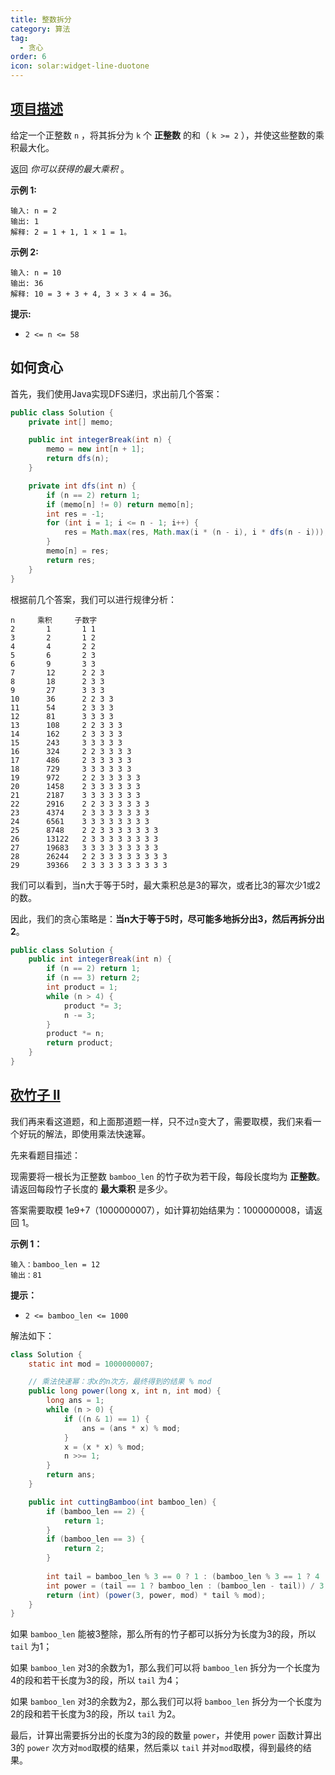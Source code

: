 ```yaml
---
title: 整数拆分
category: 算法
tag:
  - 贪心
order: 6
icon: solar:widget-line-duotone
---
```


## [项目描述](https://leetcode.cn/problems/integer-break/)

给定一个正整数 `n` ，将其拆分为 `k` 个 **正整数** 的和（ `k >= 2` ），并使这些整数的乘积最大化。

返回 *你可以获得的最大乘积* 。

**示例 1:**

```
输入: n = 2
输出: 1
解释: 2 = 1 + 1, 1 × 1 = 1。
```

**示例 2:**

```
输入: n = 10
输出: 36
解释: 10 = 3 + 3 + 4, 3 × 3 × 4 = 36。
```

**提示:**

- `2 <= n <= 58`

## 如何贪心

首先，我们使用Java实现DFS递归，求出前几个答案：

```java
public class Solution {
    private int[] memo;

    public int integerBreak(int n) {
        memo = new int[n + 1];
        return dfs(n);
    }

    private int dfs(int n) {
        if (n == 2) return 1;
        if (memo[n] != 0) return memo[n];
        int res = -1;
        for (int i = 1; i <= n - 1; i++) {
            res = Math.max(res, Math.max(i * (n - i), i * dfs(n - i)));
        }
        memo[n] = res;
        return res;
    }
}
```

根据前几个答案，我们可以进行规律分析：

```
n     乘积     子数字
2       1       1 1
3       2       1 2
4       4       2 2
5       6       2 3
6       9       3 3
7       12      2 2 3
8       18      2 3 3
9       27      3 3 3
10      36      2 2 3 3
11      54      2 3 3 3
12      81      3 3 3 3
13      108     2 2 3 3 3
14      162     2 3 3 3 3
15      243     3 3 3 3 3
16      324     2 2 3 3 3 3
17      486     2 3 3 3 3 3
18      729     3 3 3 3 3 3
19      972     2 2 3 3 3 3 3
20      1458    2 3 3 3 3 3 3
21      2187    3 3 3 3 3 3 3
22      2916    2 2 3 3 3 3 3 3
23      4374    2 3 3 3 3 3 3 3
24      6561    3 3 3 3 3 3 3 3
25      8748    2 2 3 3 3 3 3 3 3
26      13122   2 3 3 3 3 3 3 3 3
27      19683   3 3 3 3 3 3 3 3 3
28      26244   2 2 3 3 3 3 3 3 3 3
29      39366   2 3 3 3 3 3 3 3 3 3
```

我们可以看到，当n大于等于5时，最大乘积总是3的幂次，或者比3的幂次少1或2的数。

因此，我们的贪心策略是：**当n大于等于5时，尽可能多地拆分出3，然后再拆分出2**。

```java
public class Solution {
    public int integerBreak(int n) {
        if (n == 2) return 1;
        if (n == 3) return 2;
        int product = 1;
        while (n > 4) {
            product *= 3;
            n -= 3;
        }
        product *= n;
        return product;
    }
}
```

## [砍竹子 II](https://leetcode.cn/problems/jian-sheng-zi-ii-lcof/)

我们再来看这道题，和上面那道题一样，只不过`n`变大了，需要取模，我们来看一个好玩的解法，即使用乘法快速幂。

先来看题目描述：

现需要将一根长为正整数 `bamboo_len` 的竹子砍为若干段，每段长度均为 **正整数**。请返回每段竹子长度的 **最大乘积** 是多少。

答案需要取模 1e9+7（1000000007），如计算初始结果为：1000000008，请返回 1。

**示例 1：**

```
输入：bamboo_len = 12
输出：81
```

**提示：**

- `2 <= bamboo_len <= 1000`

解法如下：

```java
class Solution {
    static int mod = 1000000007;

    // 乘法快速幂：求x的n次方，最终得到的结果 % mod
	public long power(long x, int n, int mod) {
		long ans = 1;
		while (n > 0) {
			if ((n & 1) == 1) {
				ans = (ans * x) % mod;
			}
			x = (x * x) % mod;
			n >>= 1;
		}
		return ans;
	}

	public int cuttingBamboo(int bamboo_len) {
		if (bamboo_len == 2) {
			return 1;
		}
		if (bamboo_len == 3) {
			return 2;
		}
		
		int tail = bamboo_len % 3 == 0 ? 1 : (bamboo_len % 3 == 1 ? 4 : 2);
		int power = (tail == 1 ? bamboo_len : (bamboo_len - tail)) / 3;
		return (int) (power(3, power, mod) * tail % mod);
	}
}
```

如果 `bamboo_len` 能被3整除，那么所有的竹子都可以拆分为长度为3的段，所以 `tail` 为1；

如果 `bamboo_len` 对3的余数为1，那么我们可以将 `bamboo_len` 拆分为一个长度为4的段和若干长度为3的段，所以 `tail` 为4；

如果 `bamboo_len` 对3的余数为2，那么我们可以将 `bamboo_len` 拆分为一个长度为2的段和若干长度为3的段，所以 `tail` 为2。

最后，计算出需要拆分出的长度为3的段的数量 `power`，并使用 `power` 函数计算出3的 `power` 次方对`mod`取模的结果，然后乘以 `tail` 并对`mod`取模，得到最终的结果。
